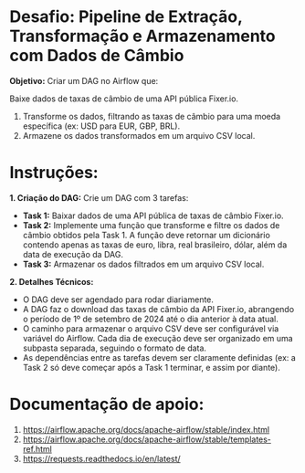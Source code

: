 # Desafio: Pipeline de Extração, Transformação e Armazenamento com Dados de Câmbio
**Objetivo:** Criar um DAG no Airflow que:

Baixe dados de taxas de câmbio de uma API pública Fixer.io.

1.   Transforme os dados, filtrando as taxas de câmbio para uma moeda específica (ex: USD para EUR, GBP, BRL).
2.   Armazene os dados transformados em um arquivo CSV local.

# Instruções:

**1.   Criação do DAG:**
Crie um DAG com 3 tarefas:

*   **Task 1:** Baixar dados de uma API pública de taxas de câmbio Fixer.io.
*   **Task 2:**  Implemente uma função que transforme e filtre os dados de câmbio obtidos pela Task 1. A função deve retornar um dicionário contendo apenas as taxas de euro, libra, real brasileiro, dólar, além da data de execução da DAG.
*   **Task 3:** Armazenar os dados filtrados em um arquivo CSV local.

**2. Detalhes Técnicos:**

* O DAG deve ser agendado para rodar diariamente.
* A DAG faz o download das taxas de câmbio da API Fixer.io, abrangendo o período de 1º de setembro de 2024 até o dia anterior à data atual.
* O caminho para armazenar o arquivo CSV deve ser configurável via variável do Airflow. Cada dia de execução deve ser organizado em uma subpasta separada, seguindo o formato de data. 
* As dependências entre as tarefas devem ser claramente definidas (ex: a Task 2 só deve começar após a Task 1 terminar, e assim por diante).

# Documentação de apoio: 
1. https://airflow.apache.org/docs/apache-airflow/stable/index.html
2. https://airflow.apache.org/docs/apache-airflow/stable/templates-ref.html
3. https://requests.readthedocs.io/en/latest/

